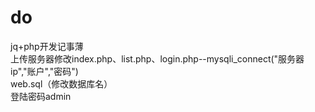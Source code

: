 # do   
jq+php开发记事薄  
上传服务器修改index.php、list.php、login.php--mysqli_connect("服务器ip","账户","密码")   
web.sql（修改数据库名）   
登陆密码admin    

